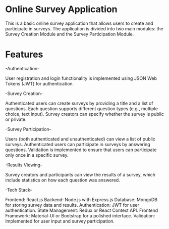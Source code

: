 # Online Survey Application
This is a basic online survey application that allows users to create and participate in surveys. The application is divided into two main modules: the Survey Creation Module and the Survey Participation Module.

# Features
-Authentication-

User registration and login functionality is implemented using JSON Web Tokens (JWT) for authentication.

-Survey Creation-

Authenticated users can create surveys by providing a title and a list of questions.
Each question supports different question types (e.g., multiple choice, text input).
Survey creators can specify whether the survey is public or private.

-Survey Participation-

Users (both authenticated and unauthenticated) can view a list of public surveys.
Authenticated users can participate in surveys by answering questions.
Validation is implemented to ensure that users can participate only once in a specific survey.

-Results Viewing-

Survey creators and participants can view the results of a survey, which include statistics on how each question was answered.

-Tech Stack-

Frontend: React.js
Backend: Node.js with Express.js
Database: MongoDB for storing survey data and results.
Authentication: JWT for user authentication.
State Management: Redux or React Context API.
Frontend Framework: Material-UI or Bootstrap for a polished interface.
Validation: Implemented for user input and survey participation.
